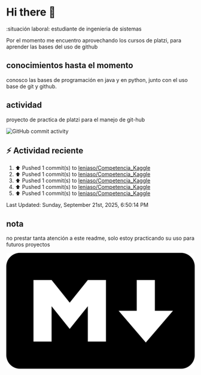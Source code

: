 # Hi there 👋

:situación laboral: estudiante de ingenieria de sistemas

Por el momento me encuentro aprovechando los cursos de platzi, para aprender las bases del uso de github

## conocimientos hasta el momento

conosco las bases de programación en java y en python, junto con el uso base de git y github.


## actividad 

proyecto de practica de platzi para el manejo de git-hub

![GitHub commit activity](https://img.shields.io/github/commit-activity/m/leniaso/de-platzi-1)



## :zap: Actividad reciente
<!--RECENT_ACTIVITY:start-->
1. ⬆️ Pushed 1 commit(s) to [leniaso/Competencia_Kaggle](https://github.com/leniaso/Competencia_Kaggle)<br>
2. ⬆️ Pushed 1 commit(s) to [leniaso/Competencia_Kaggle](https://github.com/leniaso/Competencia_Kaggle)<br>
3. ⬆️ Pushed 1 commit(s) to [leniaso/Competencia_Kaggle](https://github.com/leniaso/Competencia_Kaggle)<br>
4. ⬆️ Pushed 1 commit(s) to [leniaso/Competencia_Kaggle](https://github.com/leniaso/Competencia_Kaggle)<br>
5. ⬆️ Pushed 1 commit(s) to [leniaso/Competencia_Kaggle](https://github.com/leniaso/Competencia_Kaggle)<br>
<!--RECENT_ACTIVITY:end-->
<!--RECENT_ACTIVITY:last_update-->
Last Updated: Sunday, September 21st, 2025, 6:50:14 PM
<!--RECENT_ACTIVITY:last_update_end-->

## nota

no prestar tanta atención a este readme, solo estoy practicando su uso para futuros proyectos

![Markdown page](/images/markdown-image.png)
